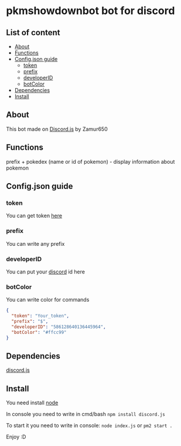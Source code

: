 # pkmshowdownbot bot for discord

## List of content
* [About](https://github.com/Zamur650/pkmshowdownbot#about)
* [Functions](https://github.com/Zamur650/pkmshowdownbot#functions)
* [Config.json guide](https://github.com/Zamur650/pkmshowdownbot#configjson-guide)
  * [token](https://github.com/Zamur650/pkmshowdownbot#token)
  * [prefix](https://github.com/Zamur650/pkmshowdownbot#prefix)
  * [developerID](https://github.com/Zamur650/pkmshowdownbot#developerID)
  * [botColor](https://github.com/Zamur650/pkmshowdownbot#botColor)
* [Dependencies](#dependencies)
* [Install](#install)
## About
This bot made on [Discord.js](https://github.com/discordjs/discord.js) by Zamur650
## Functions
prefix + pokedex (name or id of pokemon) - display information about pokemon
## Config.json guide
### token
You can get token [here](https://discord.com/developers/applications)
### prefix
You can write any prefix
### developerID
You can put your [discord](https://support.discord.com/hc/en-us/articles/206346498-Where-can-I-find-my-User-Server-Message-ID) id here
### botColor
You can write color for commands
```json
{
  "token": "Your_token",
  "prefix": "$",
  "developerID": "586128640136445964",
  "botColor": "#ffcc99"
}
```
## Dependencies
[discord.js](https://www.npmjs.com/package/discord.js)
## Install
You need install [node](https://nodejs.org/en/)

In console you need to write in cmd/bash
```npm install discord.js```

To start it you need to write in console: `node index.js` or `pm2 start .`

Enjoy :D